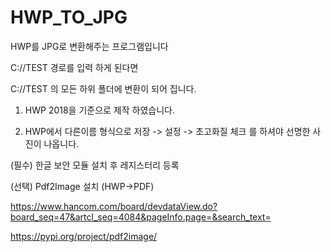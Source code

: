 # HWP_TO_JPG
HWP를 JPG로 변환해주는 프로그램입니다


C://TEST 경로를 입력 하게 된다면

 C://TEST 의 모든 하위 폴더에 변환이 되어 집니다.
 
 1. HWP 2018을 기준으로 제작 하였습니다.

 2. HWP에서 다른이름 형식으로 저장 -> 설정 -> 초고화질 체크 를 하셔야 선명한 사진이 나옵니다.

 (필수) 한글 보안 모듈 설치 후 레지스터리 등록

 (선택) Pdf2Image 설치 (HWP->PDF) 


 https://www.hancom.com/board/devdataView.do?board_seq=47&artcl_seq=4084&pageInfo.page=&search_text= 


 https://pypi.org/project/pdf2image/


 
